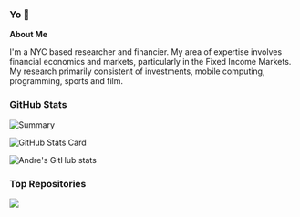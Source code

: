 ### Yo 👋

**About Me**

I'm a NYC based researcher and financier. My area of expertise involves financial economics and markets, particularly in the Fixed Income Markets. My research primarily consistent of investments, mobile computing, programming, sports and film. 

### GitHub Stats

<!---Andre/?--->
![Summary](http://github-profile-summary-cards.vercel.app/api/cards/profile-details?username=KidQuant&theme=city_lights)

<!--bernardolm/github-readme-stats - GitHub Stats Card-->
![GitHub Stats Card](https://github-readme-stats.vercel.app/api?card_width=700&count_private=true&hide_border=true&include_all_commits=true&show_icons=true&show=reviews,discussions_started,discussions_answered,prs_merged,prs_merged_percentage&theme=city_lights&username=KidQuant)

![Andre's GitHub stats](https://github-readme-stats.vercel.app/api?username=KidQuant&show_icons=true&theme=transparent)


### Top Repositories

<a href="https://github.com/KidQuant/github-readme-stats">
  <img align="center" src="https://github-readme-stats.vercel.app/api/pin/?username=KidQuant&repo=Pairs-Trading-With-Python" />
</a>

<!--
**KidQuant/KidQuant** is a ✨ _special_ ✨ repository because its `README.md` (this file) appears on your GitHub profile.

Here are some ideas to get you started:

- 🔭 I’m currently working on ...
- 🌱 I’m currently learning ...
- 👯 I’m looking to collaborate on ...
- 🤔 I’m looking for help with ...
- 💬 Ask me about ...
- 📫 How to reach me: ...
- 😄 Pronouns: ...
- ⚡ Fun fact: ...
-->
